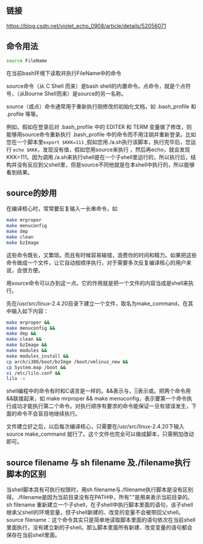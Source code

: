 ## 链接

<https://blog.csdn.net/violet_echo_0908/article/details/52056071>

## 命令用法

```bash
source FileName
```



在当前bash环境下读取并执行FileName中的命令

source命令（从 C Shell 而来）是bash shell的内置命令。点命令，就是个点符号，（从Bourne Shell而来）是source的另一名称。

source（或点）命令通常用于重新执行刚修改的初始化文档，如 .bash_profile 和 .profile 等等。

例如，假如在登录后对 .bash_profile 中的 EDITER 和 TERM 变量做了修改，则能够用source命令重新执行 .bash_profile 中的命令而不用注销并重新登录。比如您在一个脚本里`export $KKK=111` ,假如您用./a.sh执行该脚本，执行完毕后，您运行 `echo $KKK`，发现没有值，假如您用source来执行 ，然后再echo，就会发现KKK=111。因为调用./a.sh来执行shell是在一个子shell里运行的，所以执行后，结构并没有反应到父shell里，但是source不同他就是在本shell中执行的，所以能够看到结果。



## source的妙用

在编译核心时，常常要反复输入一长串命令，如

```bash
make mrproper
make menuconfig
make dep
make clean
make bzImage
```

这些命令既长，又繁琐。而且有时候容易输错，浪费你的时间和精力。如果把这些命令做成一个文件，让它自动按顺序执行，对于需要多次反复编译核心的用户来说，会很方便。

用source命令可以办到这一点。它的作用就是把一个文件的内容当成是shell来执行。

先在/usr/src/linux-2.4.20目录下建立一个文件，取名为make_command，在其中输入如下内容：

```bash
make mrproper &&
make menuconfig &&
make dep &&
make clean &&
make bzImage &&
make modules &&
make modules_install &&
cp arch/i386/boot/bzImge /boot/vmlinuz_new &&
cp System.map /boot &&
vi /etc/lilo.conf &&
lilo -v
```

shell编程中的命令有时和C语言是一样的。&&表示与，||表示或。把两个命令用&&联接起来，如 make mrproper && make menuconfig，表示要第一个命令执行成功才能执行第二个命令。对执行顺序有要求的命令能保证一旦有错误发生，下面的命令不会盲目地继续执行。

文件建立好之后，以后每次编译核心，只需要在/usr/src/linux-2.4.20下输入source make_command 就行了。这个文件也完全可以做成脚本，只需稍加改动即可。

## source filename 与 sh filename 及./filename执行脚本的区别
当shell脚本具有可执行权限时，用sh filename与./filename执行脚本是没有区别得。./filename是因为当前目录没有在PATH中，所有”.”是用来表示当前目录的。
sh filename 重新建立一个子shell，在子shell中执行脚本里面的语句，该子shell继承父shell的环境变量，但子shell新建的、改变的变量不会被带回父shell。
source filename：这个命令其实只是简单地读取脚本里面的语句依次在当前shell里面执行，没有建立新的子shell。那么脚本里面所有新建、改变变量的语句都会保存在当前shell里面。